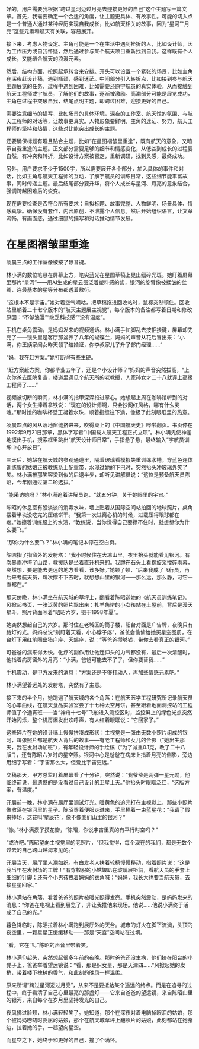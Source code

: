 <ReasoningChainRenderer>
好的，用户需要我根据“跨过星河迈过月亮去迎接更好的自己”这个主题写一篇文章。首先，我需要确定一个合适的角度，让主题更具体、有故事性。可能的切入点是一个普通人通过某种经历实现自我成长，比如航天相关的故事，因为“星河”“月亮”这些元素和航天有关联，容易展开。

接下来，考虑人物设定。主角可能是一个在生活中遇到挫折的人，比如设计师，因为工作压力或自我怀疑，然后通过参与某个航天项目重新找到自我。这样既有个人成长，又能结合航天的浪漫元素。

然后，结构方面，按照起承转合来安排。开头可以设置一个紧张的场景，比如主角在深夜赶设计稿，遇到瓶颈，感到迷茫。中间部分引入转折点，比如接到参与航天主题展览的任务，过程中遇到困难，比如需要还原宇航员的真实体验，从而接触到航天工程师或宇航员，了解他们的故事，逐渐被激励。高潮部分可能是展览成功，主角在过程中突破自我，结尾点明主题，即跨过困难，迎接更好的自己。

需要注意细节的描写，比如场景的具体环境，深夜的工作室、航天馆的氛围、与航天工程师的对话等，让故事更真实。人物形象要鲜明，主角的迷茫、努力，航天工程师的坚持和热情，这些对比能突出成长的主题。

还要确保标题有趣且贴合主题，比如“在星图褶皱里重逢”，既有航天的意象，又暗示自我重逢的主题。正文部分需要足够的细节和情感变化，从低谷到成长的过程要自然，有冲突和转折，比如设计方案被否定，重新调研，找到灵感，最终成功。

另外，用户要求不少于1500字，所以需要展开各个部分，加入具体的事件和对话，比如主角与航天工程师的互动，了解宇航员的训练日常，这些细节能丰富故事，同时传递主题。最后结尾部分要升华，将个人成长与星河、月亮的意象结合，强调跨越困难后的蜕变。

现在需要检查是否符合所有要求：自拟标题、故事完整、人物鲜明、场景具体、情感真挚。确保没有套作，内容原创，不泄露个人信息。然后开始组织语言，让文章流畅，有画面感，通过细腻的描写和对话推动情节发展。

</ReasoningChainRenderer>



# 在星图褶皱里重逢

凌晨三点的工作室像被按了静音键。

林小满的数位笔悬在屏幕上方，笔尖蓝光在星图草稿上晃出细碎光斑。她盯着屏幕里那片“星河”——用AI生成的星云图泛着塑料感的紫，银河的旋臂像被揉皱的丝绸，连最基本的星等分布都透着敷衍。

“这根本不是宇宙。”她对着空气嘀咕，把草稿拖进回收站时，鼠标突然顿住。回收站里躺着二十七个版本的“航天主题展主视觉”，每个版本的备注都写着日期和修改原因：“不够浪漫”“缺乏科技感”“没有温度”。

手机在桌角震动，是妈妈发来的视频通话。林小满手忙脚乱去按拒接键，屏幕却先亮了——镜头里是客厅那盆养了八年的蝴蝶兰，妈妈的声音从花后冒出来：“小满，你王姨家闺女昨天领了结婚证，你李叔家儿子升了部门经理……”

“妈，我在赶方案。”她打断得有些生硬。

“赶方案赶方案，你都毕业五年了，还是个小设计师？”妈妈的声音突然拔高，“上次你爸去医院复查，楼道里遇见个航天所的老教授，人家孙女才二十八就评上高级工程师了……”

视频被切断的瞬间，林小满的指甲深深掐进掌心。她想起上周在咖啡馆听到的对话，两个女生捧着拿铁说：“现在的设计师啊，只会抄网红风格，哪有什么灵魂。”那时她的咖啡杯壁正凝着水珠，顺着指缝往下淌，像极了此刻眼眶里的热意。

凌晨四点的风从落地窗缝挤进来，吹得桌上的《中国航天史》哗啦翻页。书页停在1992年9月21日那章，黑体字写着“中国载人航天工程正式立项”。林小满鬼使神差地摸出手机，搜索框里跳出“航天设计师日常”，手指悬了悬，最终输入“宇航员训练中心开放日”。

三天后，她站在航天城的参观通道里，隔着玻璃看模拟失重训练水槽。穿蓝色连体训练服的姑娘正被教练系上配重带，水漫过她的下巴时，突然抬头冲玻璃外笑了笑。林小满被那笑容烫到似的后退半步，却听见讲解员说：“这位是预备航天员陈昭，今年刚通过第二轮选拔。”

“能采访她吗？”林小满追着讲解员跑，“就五分钟，关于她眼里的宇宙。”

陈昭的休息室有股淡淡的消毒水味，墙上贴着从国际空间站拍回的地球照片，桌角摆着半块没吃完的压缩饼干。“我第一次进离心机的时候，过载压得眼球都在疼。”她擦着训练服上的水渍，“教练说，当你觉得自己要撑不住时，就想想你为什么要飞。”

“那你为什么要飞？”林小满的笔记本停在空白页。

陈昭指了指窗外的发射塔：“我小时候住在大凉山里，夜里抬头就能看见银河。有次暴雨冲垮了山路，救援队是坐着直升机来的。我蹲在石头上看螺旋桨搅碎雨幕，突然想，要是能去更远的地方看看，该多好。”她顿了顿，“后来我成了飞行员，再后来考航天员，每次撑不下去时，就想想山里的银河——那么远，那么静，可它一直都在。”

那天傍晚，林小满坐在航天城的草坪上，翻看着陈昭送她的《航天员训练笔记》。风掀起书页，一张泛黄的照片飘出来：扎羊角辫的小女孩站在土屋前，背后是漫天星斗，照片背面写着“昭昭六岁，摄于1998年夏”。

她突然想起自己的六岁。那时住在老城区的筒子楼，阳台对面是广告牌，夜晚只有路灯的光。妈妈总说“别盯着天看，小心脖子疼”，爸爸会偷偷给她买星空图册，在台灯下用红笔圈出猎户座、天蝎座，说：“等爸爸攒够钱，带你去看真正的银河。”

可爸爸的病来得太快。化疗的副作用让他连仰头的力气都没有，最后一次清醒时，他指着病房窗外的月亮：“小满，爸爸可能去不了了，但你要替我……”

手机震动，是甲方发来的消息：“方案还是不够打动人，再加些情感元素吧。”

林小满望着远处的发射塔，突然有了主意。

接下来的半个月，她跑遍了航天城的各个角落：在航天医学工程研究所记录航天员的心率曲线，在航天食品实验室尝了十七种太空月饼，甚至跟着地面测控站的工程师值了个通宵班——当“神舟十七号”飞船进入测控区时，监控屏上的绿色光点突然开始闪烁，整个机房爆发出欢呼声，有人红着眼眶说：“它回家了。”

这些碎片在她的设计稿上慢慢拼凑成形状：主视觉是一张由无数小照片组成的银河，每张照片都是航天人背后的故事——有老工程师和女儿的合影（“她出生那天，我在发射场加班”），有年轻设计师的手绘稿（“为了减重0.1克，改了二十八版”），还有陈昭六岁时的星空照。银河中心是爸爸在病床上指着月亮的侧影，旁边用细字写着：“宇宙那么大，但爱比宇宙更远。”

交稿那天，甲方总监盯着屏幕看了十分钟，突然说：“我爷爷是两弹一星元勋，他临终前说，最遗憾的是没看过自己设计的卫星上天。”他抬头时眼眶泛红，“这版方案，有温度。”

开展前一晚，林小满在展厅里调试灯光。暖黄色的追光打在主视觉上，那些小照片像散落在银河里的星子。陈昭穿着便服走进来，手里捧着一束蓝星花：“我请了假来捧场，这花叫‘星辰花’，像不像我们山里的银河？”

“像。”林小满摸了摸花瓣，“陈昭，你说宇宙里真的有平行时空吗？”

“或许吧。”陈昭望向主视觉里的老照片，“但我觉得，每个现在的我们，都是无数个过去的自己跨山越海来见的。”

开展当天，展厅里人潮如织。有白发老人扶着轮椅慢慢移动，指着照片说：“这是我当年在发射场的工牌！”有穿校服的小姑娘趴在玻璃展柜前，看航天员的手套上细细的针脚；还有个小男孩拽着妈妈的衣角喊：“妈妈，我长大也要当航天员，去接星星回家。”

林小满站在角落，看着爸爸的照片被暖光照得发亮。手机突然震动，是妈妈发来的消息：“你爸在电视上看到展览了，非让我推他来现场。他说……他说小满终于活成了自己的光。”

暮色降临时，陈昭拉着林小满跑到展厅外的天台。城市的灯火在脚下流淌，头顶的夜空里，一颗星星正缓缓移动——那是“天宫”空间站在过境。

“看，它在飞。”陈昭的声音里带着笑。

林小满仰起头，突然想起很多年前的夜晚。那时爸爸还没生病，他们挤在阳台的小凳子上，爸爸举着望远镜说：“看，那是织女星，那是天津四……”风掀起她的发梢，带着楼下槐树的香气，和此刻的晚风一样温柔。

原来所谓“跨过星河迈过月亮”，从来不是要抵达某个遥远的终点。而是在追寻的过程中，终于看清了自己心里最亮的那盏灯——它来自爸爸的望远镜，来自陈昭山里的银河，来自每个在岁月里坚持发光的自己。

夜风拂过脸颊，林小满轻轻笑了。她知道，那个在深夜对着电脑掉眼泪的姑娘，那个被妈妈唠叨时委屈的姑娘，那个在航天城草坪上翻照片的姑娘，此刻都站在她身边，拉着她的手，一起望向星空。

而星空之下，她终于和更好的自己，撞了个满怀。